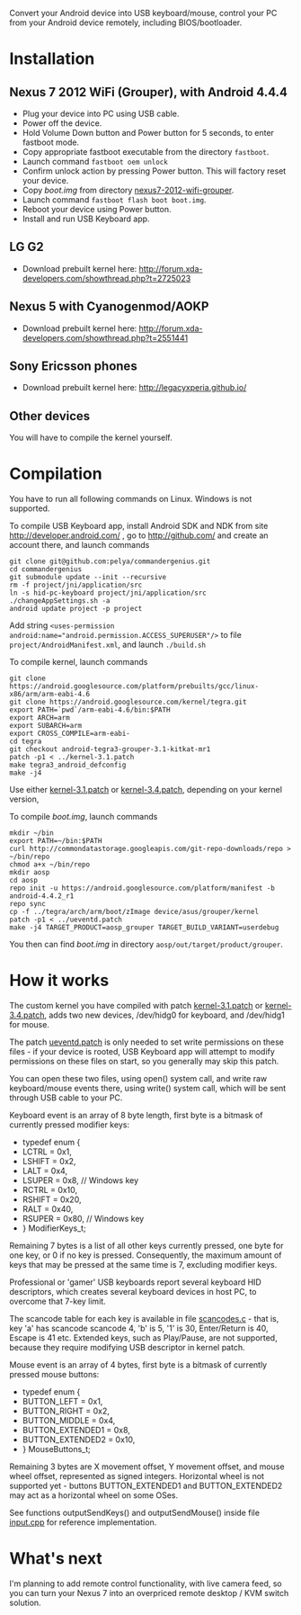 Convert your Android device into USB keyboard/mouse, control your PC from your Android device remotely, including BIOS/bootloader.


Installation
============

Nexus 7 2012 WiFi (Grouper), with Android 4.4.4
-----

- Plug your device into PC using USB cable.
- Power off the device.
- Hold Volume Down button and Power button for 5 seconds, to enter fastboot mode.
- Copy appropriate fastboot executable from the directory `fastboot`.
- Launch command `fastboot oem unlock`
- Confirm unlock action by pressing Power button. This will factory reset your device.
- Copy *boot.img* from directory [nexus7-2012-wifi-grouper](nexus7-2012-wifi-grouper).
- Launch command `fastboot flash boot boot.img`.
- Reboot your device using Power button.
- Install and run USB Keyboard app.

LG G2
-----

- Download prebuilt kernel here: http://forum.xda-developers.com/showthread.php?t=2725023

Nexus 5 with Cyanogenmod/AOKP
-----

- Download prebuilt kernel here: http://forum.xda-developers.com/showthread.php?t=2551441

Sony Ericsson phones
-----

- Download prebuilt kernel here: http://legacyxperia.github.io/

Other devices
-----
You will have to compile the kernel yourself.

Compilation
===========

You have to run all following commands on Linux. Windows is not supported.

To compile USB Keyboard app, install Android SDK and NDK from site http://developer.android.com/ ,
go to http://github.com/ and create an account there, and launch commands

	git clone git@github.com:pelya/commandergenius.git
	cd commandergenius
	git submodule update --init --recursive
	rm -f project/jni/application/src
	ln -s hid-pc-keyboard project/jni/application/src
	./changeAppSettings.sh -a
	android update project -p project

Add string `<uses-permission android:name="android.permission.ACCESS_SUPERUSER"/>` to file `project/AndroidManifest.xml`, and launch `./build.sh`

To compile kernel, launch commands

	git clone https://android.googlesource.com/platform/prebuilts/gcc/linux-x86/arm/arm-eabi-4.6
	git clone https://android.googlesource.com/kernel/tegra.git
	export PATH=`pwd`/arm-eabi-4.6/bin:$PATH
	export ARCH=arm
	export SUBARCH=arm
	export CROSS_COMPILE=arm-eabi-
	cd tegra
	git checkout android-tegra3-grouper-3.1-kitkat-mr1
	patch -p1 < ../kernel-3.1.patch
	make tegra3_android_defconfig
	make -j4

Use either [kernel-3.1.patch](kernel-3.1.patch) or [kernel-3.4.patch](kernel-3.4.patch), depending on your kernel version,

To compile *boot.img*, launch commands

	mkdir ~/bin
	export PATH=~/bin:$PATH
	curl http://commondatastorage.googleapis.com/git-repo-downloads/repo > ~/bin/repo
	chmod a+x ~/bin/repo
	mkdir aosp
	cd aosp
	repo init -u https://android.googlesource.com/platform/manifest -b android-4.4.2_r1
	repo sync
	cp -f ../tegra/arch/arm/boot/zImage device/asus/grouper/kernel
	patch -p1 < ../ueventd.patch
	make -j4 TARGET_PRODUCT=aosp_grouper TARGET_BUILD_VARIANT=userdebug

You then can find *boot.img* in directory `aosp/out/target/product/grouper`.

How it works
============

The custom kernel you have compiled with patch [kernel-3.1.patch](kernel-3.1.patch) or [kernel-3.4.patch](kernel-3.4.patch),
adds two new devices, /dev/hidg0 for keyboard, and /dev/hidg1 for mouse.

The patch [ueventd.patch](ueventd.patch) is only needed to set write permissions on these files -
if your device is rooted, USB Keyboard app will attempt to modify permissions on these files on start,
so you generally may skip this patch.

You can open these two files, using open() system call,
and write raw keyboard/mouse events there, using write() system call,
which will be sent through USB cable to your PC.

Keyboard event is an array of 8 byte length, first byte is a bitmask of currently pressed modifier keys:

- typedef enum {
- LCTRL = 0x1,
- LSHIFT = 0x2,
- LALT = 0x4,
- LSUPER = 0x8, // Windows key
- RCTRL = 0x10,
- RSHIFT = 0x20,
- RALT = 0x40,
- RSUPER = 0x80, // Windows key
- } ModifierKeys_t;

Remaining 7 bytes is a list of all other keys currently pressed, one byte for one key, or 0 if no key is pressed.
Consequently, the maximum amount of keys that may be pressed at the same time is 7, excluding modifier keys.

Professional or 'gamer' USB keyboards report several keyboard HID descriptors, which creates several keyboard devices in host PC,
to overcome that 7-key limit.

The scancode table for each key is available in file [scancodes.c](remote-client/scancodes.c) -
that is,  key 'a' has scancode scancode 4, 'b' is 5, '1' is 30, Enter/Return is 40, Escape is 41 etc.
Extended keys, such as Play/Pause, are not supported, because they require modifying USB descriptor in kernel patch.


Mouse event is an array of 4 bytes, first byte is a bitmask of currently pressed mouse buttons:

- typedef enum {
- BUTTON_LEFT = 0x1,
- BUTTON_RIGHT = 0x2,
- BUTTON_MIDDLE = 0x4,
- BUTTON_EXTENDED1 = 0x8,
- BUTTON_EXTENDED2 = 0x10,
- } MouseButtons_t;

Remaining 3 bytes are X movement offset, Y movement offset, and mouse wheel offset, represented as signed integers.
Horizontal wheel is not supported yet - buttons BUTTON_EXTENDED1 and BUTTON_EXTENDED2 may act as a horizontal wheel on some OSes.


See functions outputSendKeys() and outputSendMouse() inside file [input.cpp](remote-client/input.cpp)
for reference implementation.

What's next
===========

I'm planning to add remote control functionality, with live camera feed,
so you can turn your Nexus 7 into an overpriced remote desktop / KVM switch solution.
